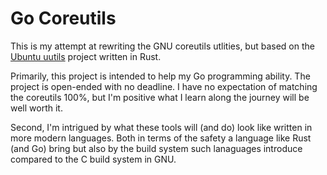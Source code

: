 # Go Coreutils

This is my attempt at rewriting the GNU coreutils utlities, but based on the [Ubuntu uutils](https://github.com/uutils/coreutils) project written in Rust.

Primarily, this project is intended to help my Go programming ability. The project is open-ended with no deadline. I have no expectation of matching the coreutils 100%, but I'm positive what I learn along the journey will be well worth it.

Second, I'm intrigued by what these tools will (and do) look like written in more modern languages. Both in terms of the safety a language like Rust (and Go) bring but also by the build system such lanaguages introduce compared to the C build system in GNU.
